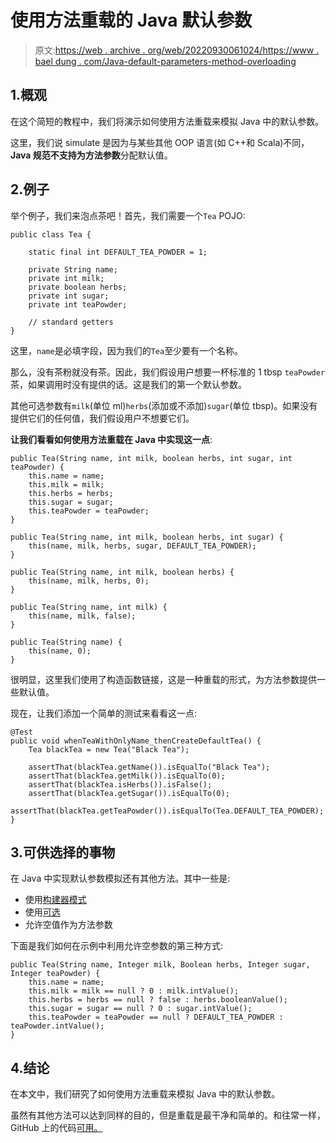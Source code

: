 # 使用方法重载的 Java 默认参数

> 原文:[https://web . archive . org/web/20220930061024/https://www . bael dung . com/Java-default-parameters-method-overloading](https://web.archive.org/web/20220930061024/https://www.baeldung.com/java-default-parameters-method-overloading)

## 1.概观

在这个简短的教程中，我们将演示如何使用方法重载来模拟 Java 中的默认参数。

这里，我们说 simulate 是因为与某些其他 OOP 语言(如 C++和 Scala)不同，**Java 规范不支持为方法参数**分配默认值。

## 2.例子

举个例子，我们来泡点茶吧！首先，我们需要一个`Tea` POJO:

```
public class Tea {

    static final int DEFAULT_TEA_POWDER = 1;

    private String name; 
    private int milk;
    private boolean herbs;
    private int sugar;
    private int teaPowder;

    // standard getters 
} 
```

这里，`name`是必填字段，因为我们的`Tea`至少要有一个名称。

那么，没有茶粉就没有茶。因此，我们假设用户想要一杯标准的 1 tbsp `teaPowder`茶，如果调用时没有提供的话。这是我们的第一个默认参数。

其他可选参数有`milk`(单位 ml)`herbs`(添加或不添加)`sugar`(单位 tbsp)。如果没有提供它们的任何值，我们假设用户不想要它们。

**让我们看看如何使用方法重载在 Java 中实现这一点**:

```
public Tea(String name, int milk, boolean herbs, int sugar, int teaPowder) {
    this.name = name;
    this.milk = milk;
    this.herbs = herbs;
    this.sugar = sugar;
    this.teaPowder = teaPowder;
}

public Tea(String name, int milk, boolean herbs, int sugar) {
    this(name, milk, herbs, sugar, DEFAULT_TEA_POWDER);
}

public Tea(String name, int milk, boolean herbs) {
    this(name, milk, herbs, 0);
}

public Tea(String name, int milk) {
    this(name, milk, false);
}

public Tea(String name) {
    this(name, 0);
}
```

很明显，这里我们使用了构造函数链接，这是一种重载的形式，为方法参数提供一些默认值。

现在，让我们添加一个简单的测试来看看这一点:

```
@Test
public void whenTeaWithOnlyName_thenCreateDefaultTea() {
    Tea blackTea = new Tea("Black Tea");

    assertThat(blackTea.getName()).isEqualTo("Black Tea");
    assertThat(blackTea.getMilk()).isEqualTo(0);
    assertThat(blackTea.isHerbs()).isFalse();
    assertThat(blackTea.getSugar()).isEqualTo(0);
    assertThat(blackTea.getTeaPowder()).isEqualTo(Tea.DEFAULT_TEA_POWDER);
}
```

## 3.可供选择的事物

在 Java 中实现默认参数模拟还有其他方法。其中一些是:

*   使用[构建器模式](/web/20221126214719/https://www.baeldung.com/java-builder-pattern-freebuilder#Builder%20java)
*   使用[可选](/web/20221126214719/https://www.baeldung.com/java-optional)
*   允许空值作为方法参数

下面是我们如何在示例中利用允许空参数的第三种方式:

```
public Tea(String name, Integer milk, Boolean herbs, Integer sugar, Integer teaPowder) {
    this.name = name;
    this.milk = milk == null ? 0 : milk.intValue();
    this.herbs = herbs == null ? false : herbs.booleanValue();
    this.sugar = sugar == null ? 0 : sugar.intValue();
    this.teaPowder = teaPowder == null ? DEFAULT_TEA_POWDER : teaPowder.intValue();
}
```

## 4.结论

在本文中，我们研究了如何使用方法重载来模拟 Java 中的默认参数。

虽然有其他方法可以达到同样的目的，但是重载是最干净和简单的。和往常一样，GitHub 上的代码[可用。](https://web.archive.org/web/20221126214719/https://github.com/eugenp/tutorials/tree/master/core-java-modules/core-java-lang-2)